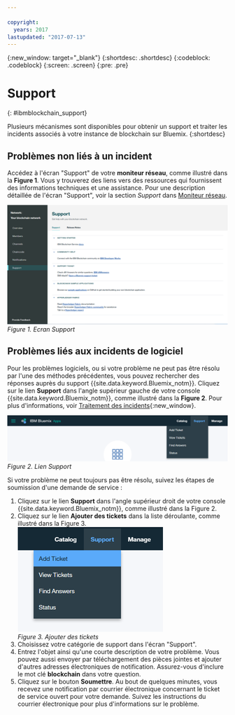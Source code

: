 ```yaml
---

copyright:
  years: 2017
lastupdated: "2017-07-13"
---
```


{:new_window: target="_blank"}
{:shortdesc: .shortdesc}
{:codeblock: .codeblock}
{:screen: .screen}
{:pre: .pre}


# Support
{: #ibmblockchain_support}


Plusieurs mécanismes sont disponibles pour obtenir un support et traiter les incidents associés à votre instance de blockchain sur Bluemix.
{:shortdesc}


## Problèmes non liés à un incident

Accédez à l'écran "Support" de votre **moniteur réseau**, comme illustré dans la **Figure 1**. Vous y trouverez des liens vers des ressources qui fournissent des informations techniques et une assistance. Pour une description détaillée de l'écran "Support", voir la section *Support* dans [Moniteur réseau](v10_dashboard.html).

![](images/support.png "Ecran Support")
*Figure 1. Ecran Support*


## Problèmes liés aux incidents de logiciel

Pour les problèmes logiciels, ou si votre problème ne peut pas être résolu par l'une des méthodes précédentes, vous pouvez rechercher des réponses auprès du support {{site.data.keyword.Bluemix_notm}}. Cliquez sur le lien **Support** dans l'angle supérieur gauche de votre console {{site.data.keyword.Bluemix_notm}}, comme illustré dans la **Figure 2**. Pour plus d'informations, voir [Traitement des incidents](../../troubleshoot/troubleshoot.html){:new_window}.

![](images/bmx_support.png "Lien Support")
*Figure 2. Lien Support*

Si votre problème ne peut toujours pas être résolu, suivez les étapes de soumission d'une demande de service :

1. Cliquez sur le lien **Support** dans l'angle supérieur droit de votre console {{site.data.keyword.Bluemix_notm}}, comme illustré dans la Figure 2.
2. Cliquez sur le lien **Ajouter des tickets** dans la liste déroulante, comme illustré dans la Figure 3.  
  ![](images/bmx_addticket.png "Ajouter des tickets")  
  *Figure 3. Ajouter des tickets*  
3. Choisissez votre catégorie de support dans l'écran "Support".
4. Entrez l'objet ainsi qu'une courte description de votre problème. Vous pouvez aussi envoyer par téléchargement des pièces jointes et ajouter d'autres adresses électroniques de notification. Assurez-vous d'inclure le mot clé **blockchain** dans votre question.
5. Cliquez sur le bouton **Soumettre**. Au bout de quelques minutes, vous recevez une notification par courrier électronique concernant le ticket de service ouvert pour votre demande. Suivez les instructions du courrier électronique pour plus d'informations sur le problème.
